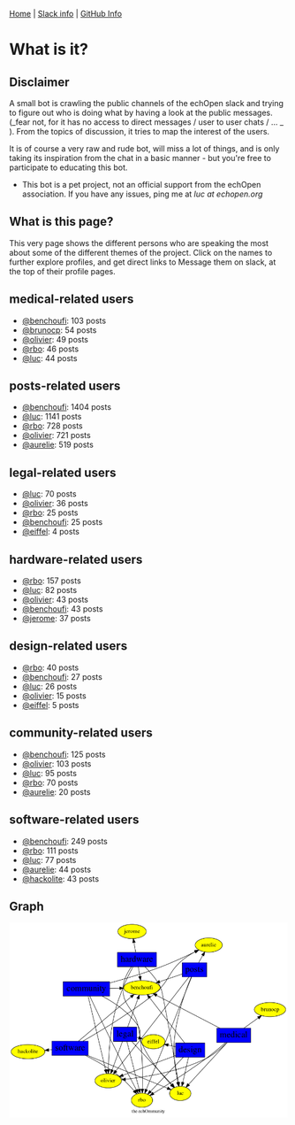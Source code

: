 [Home](https://kelu124.github.io/echommunity/) | [Slack info](https://kelu124.github.io/echommunity/) | [GitHub Info](https://kelu124.github.io/echommunity/github.html)

# What is it?

## Disclaimer 

 A small bot is crawling the public channels of the echOpen slack and trying to figure out who is doing what by having a look at the public messages. (_fear not, for it has no access to direct messages / user to user chats / ... _ ). From the topics of discussion, it tries to map the interest of the users.

 It is of course a very raw and rude bot, will miss a lot of things, and is only taking its inspiration from the chat in a basic manner - but you're free to participate to educating this bot. 

* This bot is a pet project, not an official support from the echOpen association. If you have any issues, ping me at _luc at echopen.org_

## What is this page?

This very page shows the different persons who are speaking the most about some of the different themes of the project.
 Click on the names to further explore profiles, and get direct links to Message them on slack, at the top of their profile pages.

## medical-related users

* [@benchoufi](./U0B47KC3S.md): 103 posts
* [@brunocp](./U33817K25.md): 54 posts
* [@olivier](./U04DFTZ7D.md): 49 posts
* [@rbo](./U38HVMZ6K.md): 46 posts
* [@luc](./U0AAL4W13.md): 44 posts

## posts-related users

* [@benchoufi](./U0B47KC3S.md): 1404 posts
* [@luc](./U0AAL4W13.md): 1141 posts
* [@rbo](./U38HVMZ6K.md): 728 posts
* [@olivier](./U04DFTZ7D.md): 721 posts
* [@aurelie](./U37GZRZU6.md): 519 posts

## legal-related users

* [@luc](./U0AAL4W13.md): 70 posts
* [@olivier](./U04DFTZ7D.md): 36 posts
* [@rbo](./U38HVMZ6K.md): 25 posts
* [@benchoufi](./U0B47KC3S.md): 25 posts
* [@eiffel](./U3GHS132Q.md): 4 posts

## hardware-related users

* [@rbo](./U38HVMZ6K.md): 157 posts
* [@luc](./U0AAL4W13.md): 82 posts
* [@olivier](./U04DFTZ7D.md): 43 posts
* [@benchoufi](./U0B47KC3S.md): 43 posts
* [@jerome](./U07UEJC2H.md): 37 posts

## design-related users

* [@rbo](./U38HVMZ6K.md): 40 posts
* [@benchoufi](./U0B47KC3S.md): 27 posts
* [@luc](./U0AAL4W13.md): 26 posts
* [@olivier](./U04DFTZ7D.md): 15 posts
* [@eiffel](./U3GHS132Q.md): 5 posts

## community-related users

* [@benchoufi](./U0B47KC3S.md): 125 posts
* [@olivier](./U04DFTZ7D.md): 103 posts
* [@luc](./U0AAL4W13.md): 95 posts
* [@rbo](./U38HVMZ6K.md): 70 posts
* [@aurelie](./U37GZRZU6.md): 20 posts

## software-related users

* [@benchoufi](./U0B47KC3S.md): 249 posts
* [@rbo](./U38HVMZ6K.md): 111 posts
* [@luc](./U0AAL4W13.md): 77 posts
* [@aurelie](./U37GZRZU6.md): 44 posts
* [@hackolite](./U20C8CKTL.md): 43 posts

## Graph 

![](images/Intro.png)